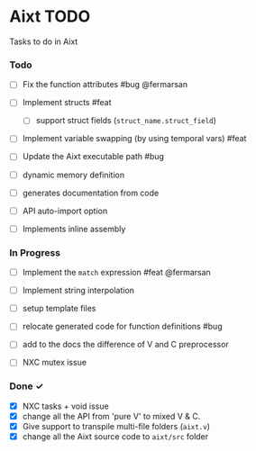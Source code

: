 # Aixt TODO

Tasks to do in Aixt 

### Todo

- [ ] Fix the function attributes #bug @fermarsan
- [ ] Implement structs #feat
    - [ ] support struct fields (`struct_name.struct_field`)
- [ ] Implement variable swapping (by using temporal vars) #feat
- [ ] Update the Aixt executable path #bug
- [ ] dynamic memory definition
- [ ] generates documentation from code
- [ ] API auto-import option
- [ ] Implements inline assembly


### In Progress

- [ ] Implement the `match` expression #feat @fermarsan
- [ ] Implement string interpolation
- [ ] setup template files
- [ ] relocate generated code for function definitions #bug
- [ ] add to the docs the difference of V and C preprocessor
- [ ] NXC mutex issue

   
### Done ✓

- [x] NXC tasks + void issue
- [x] change all the API from 'pure V' to mixed V & C.
- [x] Give support to transpile multi-file folders (`aixt.v`)
- [x] change all the Aixt source code to `aixt/src` folder
